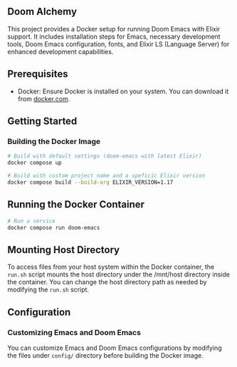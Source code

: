 ## Doom Alchemy

This project provides a Docker setup for running Doom Emacs with Elixir support. It includes installation steps for Emacs, necessary development tools, Doom Emacs configuration, fonts, and Elixir LS (Language Server) for enhanced development capabilities.

## Prerequisites

- Docker: Ensure Docker is installed on your system. You can download it from [docker.com](https://www.docker.com/get-started).

## Getting Started

### Building the Docker Image

```bash
# Build with default settings (doom-emacs with latest Elixir)
docker compose up

# Build with custom project name and a speficic Elixir version
docker compose build --build-arg ELIXIR_VERSION=1.17
``` 

## Running the Docker Container

```bash
# Run a service
docker compose run doom-emacs
```

## Mounting Host Directory

To access files from your host system within the Docker container, the `run.sh`
script mounts the host directory under the /mnt/host directory inside the
container. You can change the host directory path as needed by modifying the
`run.sh` script.

## Configuration
### Customizing Emacs and Doom Emacs

You can customize Emacs and Doom Emacs configurations by modifying the files
under `config/` directory before building the Docker image.

